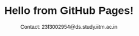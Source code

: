 <!DOCTYPE html>
<html>
  <head>
    <meta charset="utf-8" />
    <title>My GitHub Page</title>
  </head>
  <body style="font-family: Arial; text-align:center; margin-top: 50px;">
    <h1>Hello from GitHub Pages!</h1>
    <p>Contact: <!--email_off-->23f3002954@ds.study.iitm.ac.in<!--/email_off--></p>
  </body>
</html>

